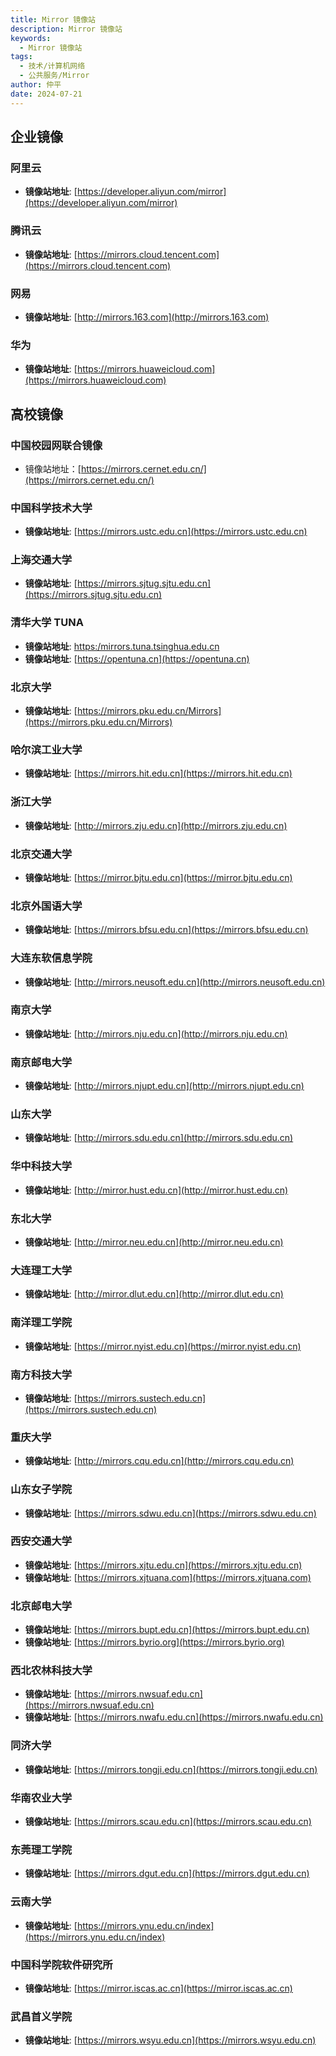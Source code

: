 ```yaml
---
title: Mirror 镜像站
description: Mirror 镜像站
keywords:
  - Mirror 镜像站
tags:
  - 技术/计算机网络
  - 公共服务/Mirror
author: 仲平
date: 2024-07-21
---
```


## 企业镜像

### 阿里云

- **镜像站地址**: [https://developer.aliyun.com/mirror](https://developer.aliyun.com/mirror)

### 腾讯云

- **镜像站地址**: [https://mirrors.cloud.tencent.com](https://mirrors.cloud.tencent.com)

### 网易

- **镜像站地址**: [http://mirrors.163.com](http://mirrors.163.com)

### 华为

- **镜像站地址**: [https://mirrors.huaweicloud.com](https://mirrors.huaweicloud.com)

## 高校镜像

### 中国校园网联合镜像

- 镜像站地址：[https://mirrors.cernet.edu.cn/](https://mirrors.cernet.edu.cn/)

### 中国科学技术大学

- **镜像站地址**: [https://mirrors.ustc.edu.cn](https://mirrors.ustc.edu.cn)

### 上海交通大学

- **镜像站地址**: [https://mirrors.sjtug.sjtu.edu.cn](https://mirrors.sjtug.sjtu.edu.cn)

### 清华大学 TUNA

- **镜像站地址**: [https:/mirrors.tuna.tsinghua.edu.cn](https://mirrors.tuna.tsinghua.edu.cn)
- **镜像站地址**: [https://opentuna.cn](https://opentuna.cn)

### 北京大学

- **镜像站地址**: [https://mirrors.pku.edu.cn/Mirrors](https://mirrors.pku.edu.cn/Mirrors)

### 哈尔滨工业大学

- **镜像站地址**: [https://mirrors.hit.edu.cn](https://mirrors.hit.edu.cn)

### 浙江大学

- **镜像站地址**: [http://mirrors.zju.edu.cn](http://mirrors.zju.edu.cn)

### 北京交通大学

- **镜像站地址**: [https://mirror.bjtu.edu.cn](https://mirror.bjtu.edu.cn)

### 北京外国语大学

- **镜像站地址**: [https://mirrors.bfsu.edu.cn](https://mirrors.bfsu.edu.cn)

### 大连东软信息学院

- **镜像站地址**: [http://mirrors.neusoft.edu.cn](http://mirrors.neusoft.edu.cn)

### 南京大学

- **镜像站地址**: [http://mirrors.nju.edu.cn](http://mirrors.nju.edu.cn)

### 南京邮电大学

- **镜像站地址**: [http://mirrors.njupt.edu.cn](http://mirrors.njupt.edu.cn)

### 山东大学

- **镜像站地址**: [http://mirrors.sdu.edu.cn](http://mirrors.sdu.edu.cn)

### 华中科技大学

- **镜像站地址**: [http://mirror.hust.edu.cn](http://mirror.hust.edu.cn)

### 东北大学

- **镜像站地址**: [http://mirror.neu.edu.cn](http://mirror.neu.edu.cn)

### 大连理工大学

- **镜像站地址**: [http://mirror.dlut.edu.cn](http://mirror.dlut.edu.cn)

### 南洋理工学院

- **镜像站地址**: [https://mirror.nyist.edu.cn](https://mirror.nyist.edu.cn)

### 南方科技大学

- **镜像站地址**: [https://mirrors.sustech.edu.cn](https://mirrors.sustech.edu.cn)

### 重庆大学

- **镜像站地址**: [http://mirrors.cqu.edu.cn](http://mirrors.cqu.edu.cn)

### 山东女子学院

- **镜像站地址**: [https://mirrors.sdwu.edu.cn](https://mirrors.sdwu.edu.cn)

### 西安交通大学

- **镜像站地址**: [https://mirrors.xjtu.edu.cn](https://mirrors.xjtu.edu.cn)
- **镜像站地址**: [https://mirrors.xjtuana.com](https://mirrors.xjtuana.com)

### 北京邮电大学

- **镜像站地址**: [https://mirrors.bupt.edu.cn](https://mirrors.bupt.edu.cn)
- **镜像站地址**: [https://mirrors.byrio.org](https://mirrors.byrio.org)

### 西北农林科技大学

- **镜像站地址**: [https://mirrors.nwsuaf.edu.cn](https://mirrors.nwsuaf.edu.cn)
- **镜像站地址**: [https://mirrors.nwafu.edu.cn](https://mirrors.nwafu.edu.cn)

### 同济大学

- **镜像站地址**: [https://mirrors.tongji.edu.cn](https://mirrors.tongji.edu.cn)

### 华南农业大学

- **镜像站地址**: [https://mirrors.scau.edu.cn](https://mirrors.scau.edu.cn)

### 东莞理工学院

- **镜像站地址**: [https://mirrors.dgut.edu.cn](https://mirrors.dgut.edu.cn)

### 云南大学

- **镜像站地址**: [https://mirrors.ynu.edu.cn/index](https://mirrors.ynu.edu.cn/index)

### 中国科学院软件研究所

- **镜像站地址**: [https://mirror.iscas.ac.cn](https://mirror.iscas.ac.cn)

### 武昌首义学院

- **镜像站地址**: [https://mirrors.wsyu.edu.cn](https://mirrors.wsyu.edu.cn)

